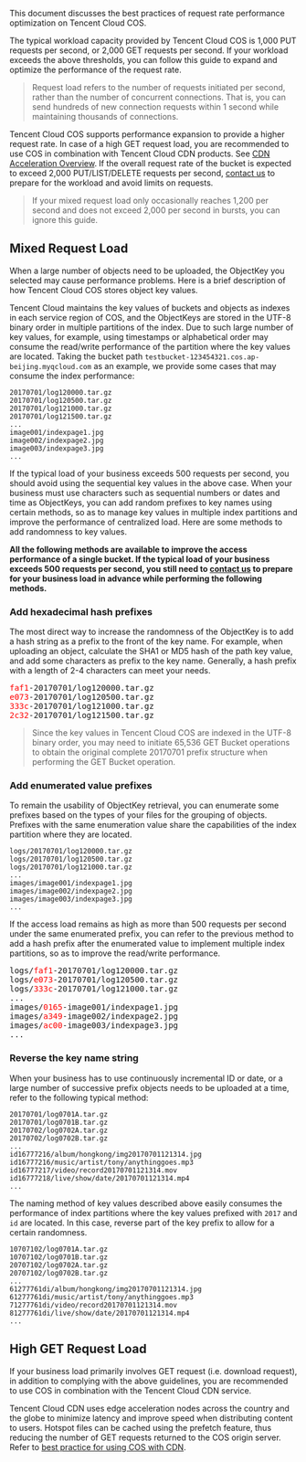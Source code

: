 This document discusses the best practices of request rate performance optimization on Tencent Cloud COS.

The typical workload capacity provided by Tencent Cloud COS is 1,000 PUT requests per second, or 2,000 GET requests per second. If your workload exceeds the above thresholds, you can follow this guide to expand and optimize the performance of the request rate.

>Request load refers to the number of requests initiated per second, rather than the number of concurrent connections. That is, you can send hundreds of new connection requests within 1 second while maintaining thousands of connections.


Tencent Cloud COS supports performance expansion to provide a higher request rate. In case of a high GET request load, you are recommended to use COS in combination with Tencent Cloud CDN products. See [ CDN Acceleration Overview](https://intl.cloud.tencent.com/document/product/436/18669 ). If the overall request rate of the bucket is expected to exceed 2,000 PUT/LIST/DELETE requests per second, [contact us](<https://intl.cloud.tencent.com/support>) to prepare for the workload and avoid limits on requests.

>If your mixed request load only occasionally reaches 1,200 per second and does not exceed 2,000 per second in bursts, you can ignore this guide.

## Mixed Request Load

When a large number of objects need to be uploaded, the ObjectKey you selected may cause performance problems. Here is a brief description of how Tencent Cloud COS stores object key values.

Tencent Cloud maintains the key values of buckets and objects as indexes in each service region of COS, and the ObjectKeys are stored in the UTF-8 binary order in multiple partitions of the index. Due to such large number of key values, for example, using timestamps or alphabetical order may consume the read/write performance of the partition where the key values are located. Taking the bucket path `testbucket-123454321.cos.ap-beijing.myqcloud.com` as an example, we provide some cases that may consume the index performance:

```
20170701/log120000.tar.gz
20170701/log120500.tar.gz
20170701/log121000.tar.gz
20170701/log121500.tar.gz
...
image001/indexpage1.jpg
image002/indexpage2.jpg
image003/indexpage3.jpg
...
```

If the typical load of your business exceeds 500 requests per second, you should avoid using the sequential key values in the above case. When your business must use characters such as sequential numbers or dates and time as ObjectKeys, you can add random prefixes to key names using certain methods, so as to manage key values in multiple index partitions and improve the performance of centralized load. Here are some methods to add randomness to key values.

**All the following methods are available to improve the access performance of a single bucket. If the typical load of your business exceeds 500 requests per second, you still need to [contact us](<https://intl.cloud.tencent.com/support>) to prepare for your business load in advance while performing the following methods.**

### Add hexadecimal hash prefixes

The most direct way to increase the randomness of the ObjectKey is to add a hash string as a prefix to the front of the key name. For example, when uploading an object, calculate the SHA1 or MD5 hash of the path key value, and add some characters as prefix to the key name. Generally, a hash prefix with a length of 2-4 characters can meet your needs.
<pre>
<font color="red">faf1</font>-20170701/log120000.tar.gz
<font color="red">e073</font>-20170701/log120500.tar.gz
<font color="red">333c</font>-20170701/log121000.tar.gz
<font color="red">2c32</font>-20170701/log121500.tar.gz
</pre>

>Since the key values in Tencent Cloud COS are indexed in the UTF-8 binary order, you may need to initiate 65,536 GET Bucket operations to obtain the original complete 20170701 prefix structure when performing the GET Bucket operation.

### Add enumerated value prefixes

To remain the usability of ObjectKey retrieval, you can enumerate some prefixes based on the types of your files for the grouping of objects. Prefixes with the same enumeration value share the capabilities of the index partition where they are located.

```
logs/20170701/log120000.tar.gz
logs/20170701/log120500.tar.gz
logs/20170701/log121000.tar.gz
...
images/image001/indexpage1.jpg
images/image002/indexpage2.jpg
images/image003/indexpage3.jpg
...
```

If the access load remains as high as more than 500 requests per second under the same enumerated prefix, you can refer to the previous method to add a hash prefix after the enumerated value to implement multiple index partitions, so as to improve the read/write performance.
<pre>
logs/<font color="red">faf1</font>-20170701/log120000.tar.gz
logs/<font color="red">e073</font>-20170701/log120500.tar.gz
logs/<font color="red">333c</font>-20170701/log121000.tar.gz
...
images/<font color="red">0165</font>-image001/indexpage1.jpg
images/<font color="red">a349</font>-image002/indexpage2.jpg
images/<font color="red">ac00</font>-image003/indexpage3.jpg
...
</pre>

### Reverse the key name string

When your business has to use continuously incremental ID or date, or a large number of successive prefix objects needs to be uploaded at a time, refer to the following typical method:

```
20170701/log0701A.tar.gz
20170701/log0701B.tar.gz
20170702/log0702A.tar.gz
20170702/log0702B.tar.gz
...
id16777216/album/hongkong/img20170701121314.jpg
id16777216/music/artist/tony/anythinggoes.mp3
id16777217/video/record20170701121314.mov
id16777218/live/show/date/20170701121314.mp4
...
```

The naming method of key values described above easily consumes the performance of index partitions where the key values prefixed with `2017` and `id` are located. In this case, reverse part of the key prefix to allow for a certain randomness.

```
10707102/log0701A.tar.gz
10707102/log0701B.tar.gz
20707102/log0702A.tar.gz
20707102/log0702B.tar.gz
...
61277761di/album/hongkong/img20170701121314.jpg
61277761di/music/artist/tony/anythinggoes.mp3
71277761di/video/record20170701121314.mov
81277761di/live/show/date/20170701121314.mp4
...
```

## High GET Request Load

If your business load primarily involves GET request (i.e. download request), in addition to complying with the above guidelines, you are recommended to use COS in combination with the Tencent Cloud CDN service.

Tencent Cloud CDN uses edge acceleration nodes across the country and the globe to minimize latency and improve speed when distributing content to users. Hotspot files can be cached using the prefetch feature, thus reducing the number of GET requests returned to the COS origin server. Refer to [best practice for using COS with CDN](https://intl.cloud.tencent.com/document/product/436/18424).

